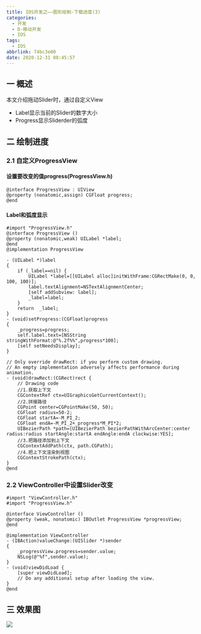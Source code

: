 ```yaml
---
title: IOS开发之——图形绘制-下载进度(3)
categories:
  - 开发
  - D-移动开发
  - IOS
tags:
  - IOS
abbrlink: 74bc3e00
date: 2020-12-31 08:45:57
---
```

## 一 概述

本文介绍拖动Slider时，通过自定义View

* Label显示当前的Slider的数字大小
* Progress显示Sliderder的弧度

<!--more-->

## 二 绘制进度

### 2.1 自定义ProgressView

#### 设置要改变的值progress(ProgressView.h)

```
@interface ProgressView : UIView
@property (nonatomic,assign) CGFloat progress;
@end
```

#### Label和弧度显示

```
#import "ProgressView.h"
@interface ProgressView ()
@property (nonatomic,weak) UILabel *label;
@end
@implementation ProgressView

- (UILabel *)label
{
    if (_label==nil) {
        UILabel *label=[[UILabel alloc]initWithFrame:CGRectMake(0, 0, 100, 100)];
        label.textAlignment=NSTextAlignmentCenter;
        [self addSubview: label];
        _label=label;
    }
    return  _label;
}
- (void)setProgress:(CGFloat)progress
{
    _progress=progress;
    self.label.text=[NSString stringWithFormat:@"%.2f%%",progress*100];
    [self setNeedsDisplay];
}

// Only override drawRect: if you perform custom drawing.
// An empty implementation adversely affects performance during animation.
- (void)drawRect:(CGRect)rect {
    // Drawing code
    //1.获取上下文
    CGContextRef ctx=UIGraphicsGetCurrentContext();
    //2.拼接路径
    CGPoint center=CGPointMake(50, 50);
    CGFloat radius=50-2;
    CGFloat startA=-M_PI_2;
    CGFloat endA=-M_PI_2+_progress*M_PI*2;
    UIBezierPath *path=[UIBezierPath bezierPathWithArcCenter:center radius:radius startAngle:startA endAngle:endA clockwise:YES];
    //3.把路径添加到上下文
    CGContextAddPath(ctx, path.CGPath);
    //4.把上下文渲染到视图
    CGContextStrokePath(ctx);
}
@end
```

### 2.2 ViewController中设置Slider改变

```
#import "ViewController.h"
#import "ProgressView.h"

@interface ViewController ()
@property (weak, nonatomic) IBOutlet ProgressView *progressView;
@end

@implementation ViewController
- (IBAction)valueChange:(UISlider *)sender
{
    _progressView.progress=sender.value;
    NSLog(@"%f",sender.value);
}
- (void)viewDidLoad {
    [super viewDidLoad];
    // Do any additional setup after loading the view.
}
@end
```

## 三 效果图

![][1]

[1]:https://cdn.staticaly.com/gh/PGzxc/CDN/master/blog-ios/ios-draw-down-progress.gif